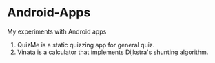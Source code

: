 # Android-Apps
My experiments with Android apps
1. QuizMe is a static quizzing app for general quiz.
2. Vinata is a calculator that implements Dijkstra's shunting algorithm.